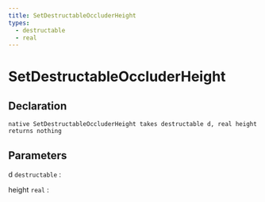 ```yaml
---
title: SetDestructableOccluderHeight
types:
  - destructable
  - real
---
```


# SetDestructableOccluderHeight

## Declaration

```jass
native SetDestructableOccluderHeight takes destructable d, real height returns nothing
```

## Parameters
d `destructable`
: 

height `real`
: 
